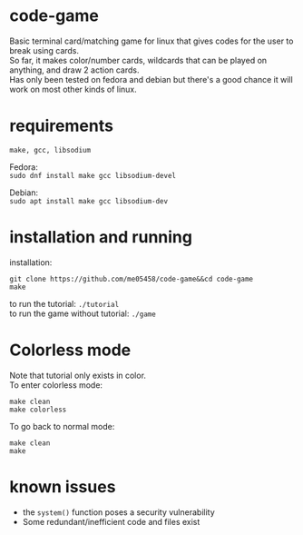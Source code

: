 # code-game
Basic terminal card/matching game for linux that gives codes for the user to break using cards.\
So far, it makes color/number cards, wildcards that can be played on anything, and draw 2 action cards.\
Has only been tested on fedora and debian but there's a good chance it will work on most other kinds of linux.

# requirements
`make, gcc, libsodium`

Fedora:\
`sudo dnf install make gcc libsodium-devel`

Debian: \
`sudo apt install make gcc libsodium-dev`

# installation and running
installation:
```
git clone https://github.com/me05458/code-game&&cd code-game
make
```
to run the tutorial: `./tutorial`\
to run the game without tutorial: `./game`

# Colorless mode
Note that tutorial only exists in color.\
To enter colorless mode:
```
make clean
make colorless
```
To go back to normal mode:
```
make clean
make
```

# known issues
- the `system()` function poses a security vulnerability
- Some redundant/inefficient code and files exist
